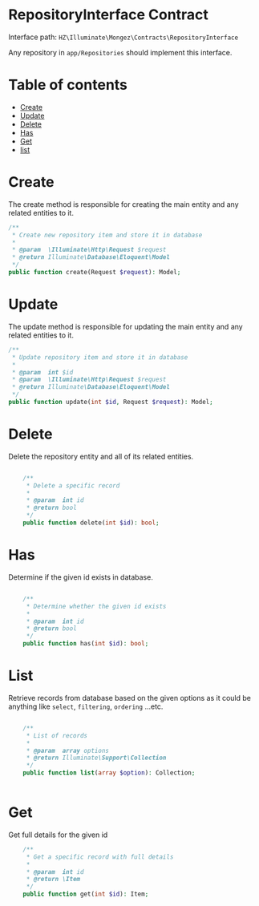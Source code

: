 # RepositoryInterface Contract

Interface path: `HZ\Illuminate\Mongez\Contracts\RepositoryInterface`

Any repository in `app/Repositories` should implement this interface.

# Table of contents 
- [Create](#create)
- [Update](#update)
- [Delete](#delete)
- [Has](#has)
- [Get](#get)
- [list](#list)

# Create 
The create method is responsible for creating the main entity and any related entities to it.

```php
/**
 * Create new repository item and store it in database
 * 
 * @param  \Illuminate\Http\Request $request
 * @return Illuminate\Database\Eloquent\Model
 */
public function create(Request $request): Model;
```

# Update
The update method is responsible for updating the main entity and any related entities to it.

```php
/**
 * Update repository item and store it in database
 * 
 * @param  int $id
 * @param  \Illuminate\Http\Request $request
 * @return Illuminate\Database\Eloquent\Model
 */
public function update(int $id, Request $request): Model;
```

# Delete 

Delete the repository entity and all of its related entities.

```php

    /**
     * Delete a specific record
     * 
     * @param  int id
     * @return bool
     */
    public function delete(int $id): bool;

```

# Has 

Determine if the given id exists in database.

```php

    /**
     * Determine whether the given id exists 
     * 
     * @param  int id
     * @return bool
     */
    public function has(int $id): bool;
```


# List
Retrieve records from database based on the given options as it could be anything like `select`, `filtering`, `ordering` ...etc.

```php

    /**
     * List of records
     * 
     * @param  array options
     * @return Illuminate\Support\Collection
     */
    public function list(array $option): Collection;
    
```

# Get
Get full details for the given id 

```php
    /**
     * Get a specific record with full details
     * 
     * @param  int id
     * @return \Item
     */
    public function get(int $id): Item;
    
```